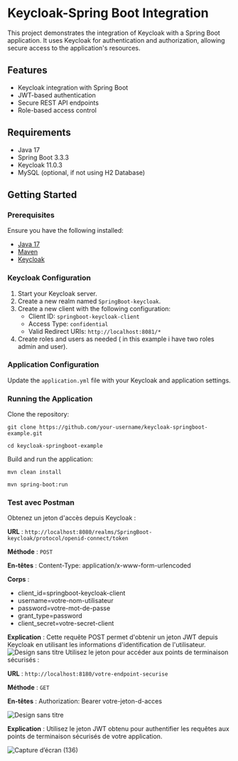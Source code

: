 # Keycloak-Spring Boot Integration

This project demonstrates the integration of Keycloak with a Spring Boot application. It uses Keycloak for authentication and authorization, allowing secure access to the application's resources.

## Features

- Keycloak integration with Spring Boot
- JWT-based authentication
- Secure REST API endpoints
- Role-based access control

## Requirements

- Java 17
- Spring Boot 3.3.3
- Keycloak 11.0.3
- MySQL (optional, if not using H2 Database)

## Getting Started

### Prerequisites

Ensure you have the following installed:

- [Java 17](https://www.oracle.com/java/technologies/javase-jdk17-downloads.html)
- [Maven](https://maven.apache.org/install.html)
- [Keycloak](https://www.keycloak.org/downloads)

### Keycloak Configuration

1. Start your Keycloak server.
2. Create a new realm named `SpringBoot-keycloak`.
3. Create a new client with the following configuration:
   - Client ID: `springboot-keycloak-client`
   - Access Type: `confidential`
   - Valid Redirect URIs: `http://localhost:8081/*`
4. Create roles and users as needed ( in this example i have two roles admin and user).

### Application Configuration

Update the `application.yml` file with your Keycloak and application settings.

### Running the Application
Clone the repository:

`git clone https://github.com/your-username/keycloak-springboot-example.git`


`cd keycloak-springboot-example`

Build and run the application:

`mvn clean install`

`mvn spring-boot:run`

### Test avec Postman
Obtenez un jeton d'accès depuis Keycloak :


**URL** : `http://localhost:8080/realms/SpringBoot-keycloak/protocol/openid-connect/token`

**Méthode** : `POST`

**En-têtes** : Content-Type: application/x-www-form-urlencoded

**Corps** :

 - client_id=springboot-keycloak-client
 - username=votre-nom-utilisateur
 - password=votre-mot-de-passe
 - grant_type=password
 - client_secret=votre-secret-client

**Explication** : Cette requête POST permet d'obtenir un jeton JWT depuis Keycloak en utilisant les informations d'identification de l'utilisateur.
![Design sans titre](https://github.com/user-attachments/assets/8e78c727-a865-489e-95ce-01d0fb1a3f59)
Utilisez le jeton pour accéder aux points de terminaison sécurisés :

**URL** : `http://localhost:8180/votre-endpoint-securise`

**Méthode** : `GET`

**En-têtes** : Authorization: Bearer votre-jeton-d-acces

![Design sans titre](https://github.com/user-attachments/assets/530a1b62-7fec-4cd2-8f93-842d82574bbc)

**Explication** : Utilisez le jeton JWT obtenu pour authentifier les requêtes aux points de terminaison sécurisés de votre application.

![Capture d’écran (136)](https://github.com/user-attachments/assets/07f35a5e-29c8-485a-8c93-b325e8735cc0)



